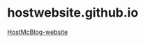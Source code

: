 # hostwebsite.github.io

[HostMcBlog-website](https://sania-sarfraz.github.io/hostwebsite.github.io/)
